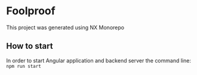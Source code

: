 # Foolproof

This project was generated using NX Monorepo

## How to start

In order to start Angular application and backend server the command line:
`npm run start`

